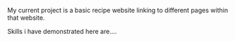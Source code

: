 My current project is a basic recipe website linking to different pages within that website.

Skills i have demonstrated here are....
